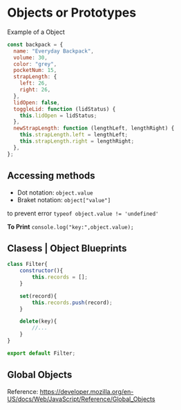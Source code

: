 # Objects or Prototypes

Example of a Object

```javascript
const backpack = {
  name: "Everyday Backpack",
  volume: 30,
  color: "grey",
  pocketNum: 15,
  strapLength: {
    left: 26,
    right: 26,
  },
  lidOpen: false,
  toggleLid: function (lidStatus) {
    this.lidOpen = lidStatus;
  },
  newStrapLength: function (lengthLeft, lengthRight) {
    this.strapLength.left = lengthLeft;
    this.strapLength.right = lengthRight;
  },
};
```

## Accessing methods

- Dot notation: ```object.value```
- Braket notation: ```object["value"]```

to prevent error ```typeof object.value != 'undefined'```

**To Print**
```console.log("key:",object.value);```

## Clasess | Object Blueprints

```javascript
class Filter{
    constructor(){
        this.records = [];
    }

    set(record){
        this.records.push(record);
    }

    delete(key){
        //...
    }
}

export default Filter;
```

## Global Objects

Reference: https://developer.mozilla.org/en-US/docs/Web/JavaScript/Reference/Global_Objects
